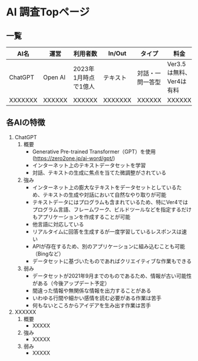 # AI 調査Topページ
## 一覧
| AI名 | 運営 | 利用者数 | In/Out | タイプ | 料金 | 使用例 |
| --- | --- | --- | --- | --- | --- | --- |
| ChatGPT | Open AI | 2023年1月時点で1億人 | テキスト | 対話・一問一答型 | Ver3.5は無料、Ver4は有料 | Bingなど |
| XXXXXXX | XXXXXX | XXXXXX | XXXXXXX | XXXXXX | XXXXXX | XXXXXX |

## 各AIの特徴
1. ChatGPT
    1. 概要
        * Generative Pre-trained Transformer（GPT）を使用(https://zero2one.jp/ai-word/gpt/)
        * インターネット上のテキストデータセットを学習
        * 対話、テキストの生成に焦点を当てた微調整がされている
    1. 強み
        * インターネット上の膨大なテキストをデータセットとしているため、テキストの生成や対話において自然なやり取りが可能
        * テキストデータにはプログラムも含まれているため、特にVer4ではプログラム言語、フレームワーク、ビルドツールなどを指定するだけもアプリケーションを作成することが可能
        * 他言語に対応している
        * リアルタイムに回答を生成するが一度学習しているレスポンスは速い
        * APIが存在するため、別のアプリケーションに組み込むことも可能（Bingなど）
        * データセットに基づいたものであればクリエイティブな作業もできる
    1. 弱み
        * データセットが2021年9月までのものであるため、情報が古い可能性がある（今後アップデート予定）
        * 間違った情報や無関係な情報を出力することがある
        * いわゆる行間や細かい感情を読む必要がある作業は苦手
        * 何もないところからアイデアを生み出す作業は苦手
1. XXXXXX
    1. 概要
        * XXXXX
    1. 強み
        * XXXXX
    1. 弱み
        * XXXXX
